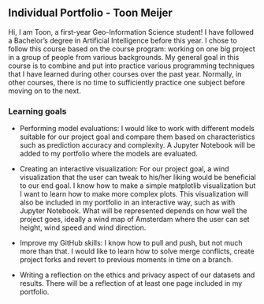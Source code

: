 ## Individual Portfolio - Toon Meijer

Hi, I am Toon, a first-year Geo-Information Science student! I have followed a Bachelor’s degree in Artificial Intelligence before this year. I chose to follow this course based on the course program: working on one big project in a group of people from various backgrounds. My general goal in this course is to combine and put into practice various programming techniques that I have learned during other courses over the past year. Normally, in other courses, there is no time to sufficiently practice one subject before moving on to the next.
### Learning goals

- Performing model evaluations: I would like to work with different models suitable for our project goal and compare them based on characteristics such as prediction accuracy and complexity. A Jupyter Notebook will be added to my portfolio where the models are evaluated.

- Creating an interactive visualization: For our project goal, a wind visualization that the user can tweak to his/her liking would be beneficial to our end goal. I know how to make a simple matplotlib visualization but I want to learn how to make more complex plots. This visualization will also be included in my portfolio in an interactive way, such as with Jupyter Notebook. What will be represented depends on how well the project goes, ideally a wind map of Amsterdam where the user can set height, wind speed and wind direction.

- Improve my GitHub skills: I know how to pull and push, but not much more than that. I would like to learn how to solve merge conflicts, create project forks and revert to previous moments in time on a branch.

- Writing a reflection on the ethics and privacy aspect of our datasets and results. There will be a reflection of at least one page included in my portfolio.
